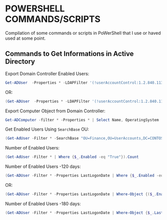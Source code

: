 # POWERSHELL COMMANDS/SCRIPTS
Compilation of some commands or scripts in PoWerShell that I use or haved used at some point.

## Commands to Get Informations in Active Directory
Export Domain Controller Enabled Users:
```PowerShell
Get-ADUser  -Properties * -LDAPFilter '(!userAccountControl:1.2.840.113556.1.4.803:=2)' | Select-Object Name, Mail, GivenName, Surname, LastLogonDate | Export-Csv -Path "C:\temp\Users.csv" -Delimiter ';' -NoTypeInformation
```
OR:
```PowerShell
(Get-ADUser  -Properties * -LDAPFilter '(!userAccountControl:1.2.840.113556.1.4.803:=2)') |  Format-Table Name, GivenName, Surname, LastLogonDate  -A | Out-File -FilePath C:\temp\user.txt
```

Export Computer Object from Domain Controller:
```PowerShell
Get-ADComputer -filter * -Properties * | Select Name, OperatingSystem | Export-Csv -Path "C:\temp\Computers.csv" -Delimiter ';' -NoTypeInformation
```


Get Enabled Users Using `SearchBase` OU:
```PowerShell
(Get-AdUser -Filter * -SearchBase "OU=Finance,OU=UserAccounts,DC=CONTOSO,DC=COM" | Where {$_.Enabled -eq "True"}).Count
```


Number of Enabled Users:
```PowerShell
(Get-AdUser -Filter * | Where {$_.Enabled -eq "True"}).Count
```
Number of Enabled Users -120 days:
```PowerShell
(Get-ADUser -Filter * -Properties LastLogonDate | Where {$_.Enabled -eq "True"} | Where-Object {$_.LastLogonDate -gt (Get-Date).AddDays(-120)}).Count
```
OR:
```PowerShell
(Get-ADUser -Filter * -Properties LastLogonDate | Where-Object {($_.Enabled -eq "True") -and ($_.LastLogonDate -gt (Get-Date).AddDays(-120))}).Count
```
Number of Enabled Users -180 days:
```PowerShell
(Get-ADUser -Filter * -Properties LastLogonDate | Where-Object {$_.LastLogonDate -gt (Get-Date).AddDays(-180)}).Count
```
